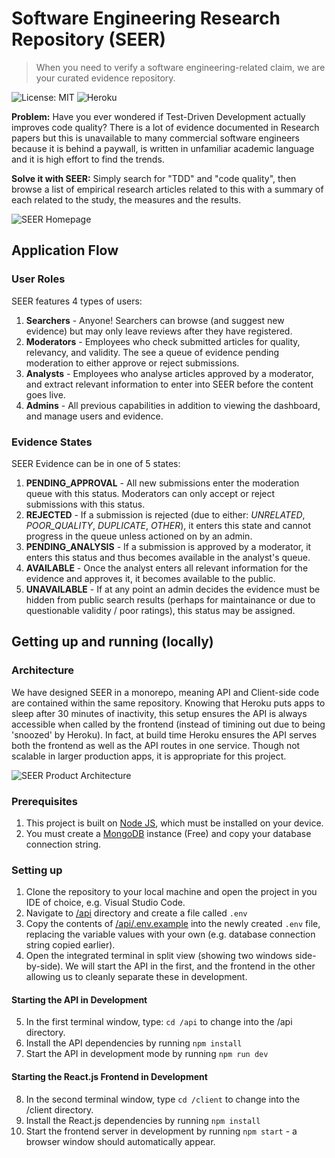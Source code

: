 # Software Engineering Research Repository (SEER)

> When you need to verify a software engineering-related claim, we are your curated evidence repository.

![License: MIT](https://img.shields.io/badge/License-MIT-yellow.svg)
![Heroku](http://heroku-badge.herokuapp.com/?app=seer-repo&style=flat&svg=1)

**Problem:** Have you ever wondered if Test-Driven Development actually improves code quality? There is a lot of evidence documented in Research papers but this is unavailable to many commercial software engineers because it is behind a paywall, is written in unfamiliar academic language and it is high effort to find the trends.

**Solve it with SEER:** Simply search for "TDD" and "code quality", then browse a list of empirical research articles related to this with a summary of each related to the study, the measures and the results.

![SEER Homepage](https://i.imgur.com/AelgmLJ.png)

## Application Flow

### User Roles

SEER features 4 types of users:

1. **Searchers** - Anyone! Searchers can browse (and suggest new evidence) but may only leave reviews after they have registered.
2. **Moderators** - Employees who check submitted articles for quality, relevancy, and validity. The see a queue of evidence pending moderation to either approve or reject submissions.
3. **Analysts** - Employees who analyse articles approved by a moderator, and extract relevant information to enter into SEER before the content goes live.
4. **Admins** - All previous capabilities in addition to viewing the dashboard, and manage users and evidence.

### Evidence States

SEER Evidence can be in one of 5 states:

1. **PENDING_APPROVAL** - All new submissions enter the moderation queue with this status. Moderators can only accept or reject submissions with this status.
2. **REJECTED** - If a submission is rejected (due to either: _UNRELATED_, _POOR_QUALITY_, _DUPLICATE_, _OTHER_), it enters this state and cannot progress in the queue unless actioned on by an admin.
3. **PENDING_ANALYSIS** - If a submission is approved by a moderator, it enters this status and thus becomes available in the analyst's queue.
4. **AVAILABLE** - Once the analyst enters all relevant information for the evidence and approves it, it becomes available to the public.
5. **UNAVAILABLE** - If at any point an admin decides the evidence must be hidden from public search results (perhaps for maintainance or due to questionable validity / poor ratings), this status may be assigned.

## Getting up and running (locally)

### Architecture

We have designed SEER in a monorepo, meaning API and Client-side code are contained within the same repository. Knowing that Heroku puts apps to sleep after 30 minutes of inactivity, this setup ensures the API is always accessible when called by the frontend (instead of timining out due to being 'snoozed' by Heroku). In fact, at build time Heroku ensures the API serves both the frontend as well as the API routes in one service. Though not scalable in larger production apps, it is appropriate for this project.

![SEER Product Architecture](https://i.imgur.com/gRbN0Ew.png)

### Prerequisites

1. This project is built on [Node JS](https://nodejs.org/en/), which must be installed on your device.
2. You must create a [MongoDB](https://www.mongodb.com) instance (Free) and copy your database connection string.

### Setting up

1. Clone the repository to your local machine and open the project in you IDE of choice, e.g. Visual Studio Code.
2. Navigate to [/api](/api/) directory and create a file called `.env`
3. Copy the contents of [/api/.env.example](/api/.env.example) into the newly created `.env` file, replacing the variable values with your own (e.g. database connection string copied earlier).
4. Open the integrated terminal in split view (showing two windows side-by-side). We will start the API in the first, and the frontend in the other allowing us to cleanly separate these in development.

#### Starting the API in Development

5. In the first terminal window, type: `cd /api` to change into the /api directory.
6. Install the API dependencies by running `npm install`
7. Start the API in development mode by running `npm run dev`

#### Starting the React.js Frontend in Development

8. In the second terminal window, type `cd /client` to change into the /client directory.
9. Install the React.js dependencies by running `npm install`
10. Start the frontend server in development by running `npm start` - a browser window should automatically appear.

